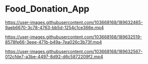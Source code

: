 
# Food_Donation_App



https://user-images.githubusercontent.com/103668168/189632465-9aeb6670-3c78-4763-bb5d-1254c1ce366e.mp4



https://user-images.githubusercontent.com/103668168/189632519-8578fe66-3eee-471b-b49a-7ea026c3b73f.mp4



https://user-images.githubusercontent.com/103668168/189632567-012cfde7-a3be-4497-8d92-d6c5872209f2.mp4


